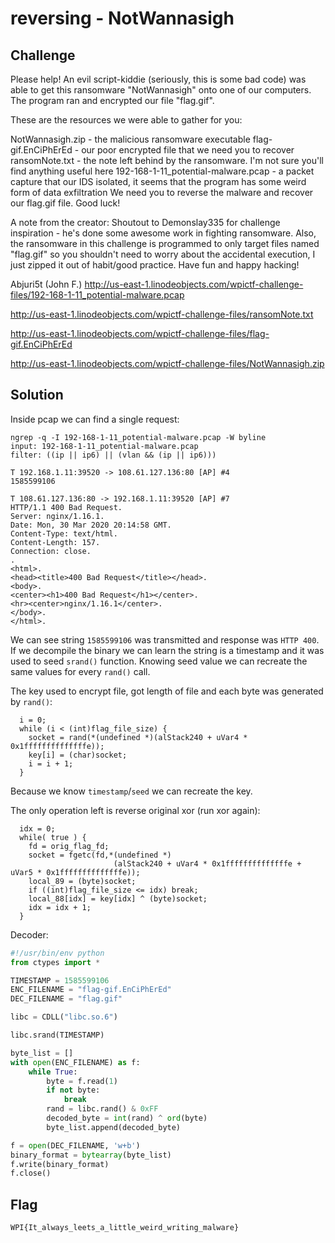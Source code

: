 # reversing - NotWannasigh

## Challenge
Please help! An evil script-kiddie (seriously, this is some bad code) was able
to get this ransomware "NotWannasigh" onto one of our computers. The program ran
and encrypted our file "flag.gif".

These are the resources we were able to gather for you:

NotWannasigh.zip - the malicious ransomware executable flag-gif.EnCiPhErEd - our
poor encrypted file that we need you to recover ransomNote.txt - the note left
behind by the ransomware. I'm not sure you'll find anything useful here
192-168-1-11_potential-malware.pcap - a packet capture that our IDS isolated, it
seems that the program has some weird form of data exfiltration We need you to
reverse the malware and recover our flag.gif file. Good luck!

A note from the creator: Shoutout to Demonslay335 for challenge inspiration -
he's done some awesome work in fighting ransomware. Also, the ransomware in this
challenge is programmed to only target files named "flag.gif" so you shouldn't
need to worry about the accidental execution, I just zipped it out of habit/good
practice. Have fun and happy hacking!

Abjuri5t (John F.)
http://us-east-1.linodeobjects.com/wpictf-challenge-files/192-168-1-11_potential-malware.pcap

http://us-east-1.linodeobjects.com/wpictf-challenge-files/ransomNote.txt

http://us-east-1.linodeobjects.com/wpictf-challenge-files/flag-gif.EnCiPhErEd

http://us-east-1.linodeobjects.com/wpictf-challenge-files/NotWannasigh.zip

## Solution
Inside pcap we can find a single request:
```
ngrep -q -I 192-168-1-11_potential-malware.pcap -W byline
input: 192-168-1-11_potential-malware.pcap
filter: ((ip || ip6) || (vlan && (ip || ip6)))

T 192.168.1.11:39520 -> 108.61.127.136:80 [AP] #4
1585599106

T 108.61.127.136:80 -> 192.168.1.11:39520 [AP] #7
HTTP/1.1 400 Bad Request.
Server: nginx/1.16.1.
Date: Mon, 30 Mar 2020 20:14:58 GMT.
Content-Type: text/html.
Content-Length: 157.
Connection: close.
.
<html>.
<head><title>400 Bad Request</title></head>.
<body>.
<center><h1>400 Bad Request</h1></center>.
<hr><center>nginx/1.16.1</center>.
</body>.
</html>.
```
We can see string `1585599106` was transmitted and response was `HTTP 400`. If
we decompile the binary we can learn the string is a timestamp and it was used
to seed `srand()` function. Knowing seed value we can recreate the same values
for every `rand()` call.

The key used to encrypt file, got length of file and each byte was generated by
`rand()`:
```
  i = 0;
  while (i < (int)flag_file_size) {
    socket = rand(*(undefined *)(alStack240 + uVar4 * 0x1ffffffffffffffe));
    key[i] = (char)socket;
    i = i + 1;
  }
```
Because we know `timestamp`/`seed` we can recreate the key.

The only operation left is reverse original xor (run xor again):
```
  idx = 0;
  while( true ) {
    fd = orig_flag_fd;
    socket = fgetc(fd,*(undefined *)
                       (alStack240 + uVar4 * 0x1ffffffffffffffe + uVar5 * 0x1ffffffffffffffe));
    local_89 = (byte)socket;
    if ((int)flag_file_size <= idx) break;
    local_88[idx] = key[idx] ^ (byte)socket;
    idx = idx + 1;
  }
```

Decoder:
```python
#!/usr/bin/env python
from ctypes import *

TIMESTAMP = 1585599106
ENC_FILENAME = "flag-gif.EnCiPhErEd"
DEC_FILENAME = "flag.gif"

libc = CDLL("libc.so.6")

libc.srand(TIMESTAMP)

byte_list = []
with open(ENC_FILENAME) as f:
    while True:
        byte = f.read(1)
        if not byte:
            break
        rand = libc.rand() & 0xFF
        decoded_byte = int(rand) ^ ord(byte)
        byte_list.append(decoded_byte)

f = open(DEC_FILENAME, 'w+b')
binary_format = bytearray(byte_list)
f.write(binary_format)
f.close()
```

## Flag
```
WPI{It_always_leets_a_little_weird_writing_malware}
```
